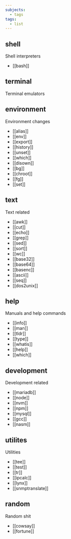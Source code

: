 ```yaml
---
subjects:
  - tags
tags:
  - list
---
```


## shell
Shell interpreters

- [[bash]]

## terminal
Terminal emulators

## environment
Environment changes

- [[alias]]
- [[env]]
- [[export]]
- [[history]]
- [[unset]]
- [[which]]
- [[disown]]
- [[bg]]
- [[chroot]]
- [[fg]]
- [[set]]

## text
Text related

- [[awk]]
- [[cut]]
- [[echo]]
- [[grep]]
- [[sed]]
- [[sort]]
- [[wc]]
- [[base32]]
- [[base64]]
- [[basenc]]
- [[ascii]]
- [[seq]]
- [[dos2unix]]

## help
Manuals and help commands

- [[info]]
- [[man]]
- [[tldr]]
- [[type]]
- [[whatis]]
- [[help]]
- [[which]]

## development
Development related

- [[mariadb]]
- [[node]]
- [[nvm]]
- [[npm]]
- [[mysql]]
- [[gcc]]
- [[nasm]]

## utilites
Utilities

- [[tee]]
- [[test]]
- [[tr]]
- [[ipcalc]]
- [[lynx]]
- [[snmptranslate]]

## random
Random shit

- [[cowsay]]
- [[fortune]]